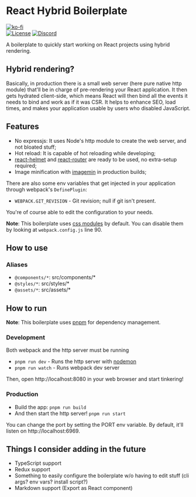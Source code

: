 # React Hybrid Boilerplate
[![ko-fi](https://www.ko-fi.com/img/githubbutton_sm.svg)](https://ko-fi.com/G2G71TSDF)<br>
[![License](https://img.shields.io/github/license/Bowser65/react-hybrid-boilerplate.svg?style=flat-square)](https://github.com/Bowser65/react-hybrid-boilerplate/blob/master/LICENSE)
[![Discord](https://img.shields.io/badge/chat-on%20Discord-7289DA.svg?style=flat-square)](https://discord.gg/DXKgqrP)

A boilerplate to quickly start working on React projects using hybrid rendering.

## Hybrid rendering?
Basically, in production there is a small web server (here pure native http module) that'll be in charge of
pre-rendering your React application. It then gets hydrated client-side, which means React will then bind all
the events it needs to bind and work as if it was CSR. It helps to enhance SEO, load times, and makes your
application usable by users who disabled JavaScript.

## Features
 - No expressjs: It uses Node's http module to create the web server, and not bloated stuff;
 - Hot reload: It is capable of hot reloading while developing;
 - [react-helmet](https://github.com/nfl/react-helmet) and [react-router](https://github.com/ReactTraining/react-router)
are ready to be used, no extra-setup required;
 - Image minification with [imagemin](https://github.com/imagemin/imagemin) in production builds;

There are also some env variables that get injected in your application through webpack's `DefinePlugin`:
 - `WEBPACK.GIT_REVISION` - Git revision; null if git isn't present.

You're of course able to edit the configuration to your needs.

**Note**: This boilerplate uses [css modules](https://github.com/css-modules/css-modules) by default. You can disable
them by looking at `webpack.config.js` line 90.

## How to use
### Aliases
 - `@components/*`: src/components/*
 - `@styles/*`: src/styles/*
 - `@assets/*`: src/assets/*

## How to run
**Note**: This boilerplate uses [pnpm](https://github.com/pnpm/pnpm) for dependency management.

### Development
Both webpack and the http server must be running
 - `pnpm run dev` - Runs the http server with [nodemon](https://github.com/remy/nodemon)
 - `pnpm run watch` - Runs webpack dev server

Then, open http://localhost:8080 in your web browser and start tinkering!

### Production
 - Build the app: `pnpm run build`
 - And then start the http server! `pnpm run start`

You can change the port by setting the PORT env variable. By default, it'll listen on http://localhost:6969.

## Things I consider adding in the future
 - TypeScript support
 - Redux support
 - Something to easily configure the boilerplate w/o having to edit stuff (cli args? env vars? install script?)
 - Markdown support (Export as React component)
